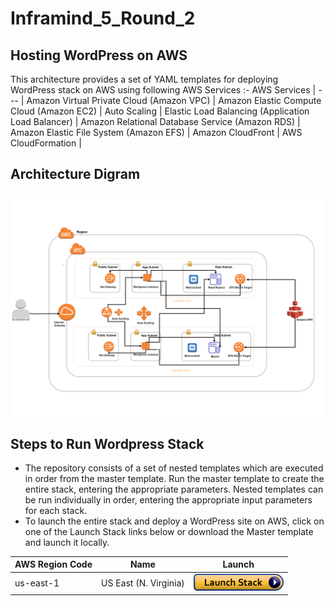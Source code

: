 # Inframind_5_Round_2

## Hosting WordPress on AWS

This architecture provides a set of YAML templates for deploying WordPress stack on AWS using following AWS Services :-
 AWS Services | 
--- | 
Amazon Virtual Private Cloud (Amazon VPC) | 
Amazon Elastic Compute Cloud (Amazon EC2) |
Auto Scaling |
Elastic Load Balancing (Application Load Balancer) |
Amazon Relational Database Service (Amazon RDS) |
Amazon Elastic File System (Amazon EFS) |
Amazon CloudFront |
AWS CloudFormation |

## Architecture Digram
![Architecture Digram](https://github.com/ranjsa/Inframind_5_Round_2/blob/main/aws_arch_v1.png)

## Steps to Run Wordpress Stack
* The repository consists of a set of nested templates which are executed in order from the master template. Run the master template to create the entire stack, entering the appropriate parameters. Nested templates can be run individually in order, entering the appropriate input parameters for each stack.
* To launch the entire stack and deploy a WordPress site on AWS, click on one of the Launch Stack links below or download the Master template and launch it locally.

| AWS Region Code | Name | Launch |
| --- | --- | --- 
| us-east-1 |US East (N. Virginia)| [![cloudformation-launch-stack](images/cloudformation-launch-stack.png)](https://console.aws.amazon.com/cloudformation/home?region=us-east-1#/stacks/new?stackName=WordPress&templateURL=https://s3.amazonaws.com/aws-refarch/wordpress/latest/templates/aws-refarch-wordpress-master-newvpc.yaml) |
